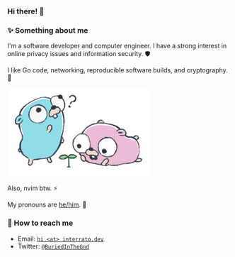 ### Hi there! 👋

### ✨ Something about me

I'm a software developer and computer engineer. I have a strong interest in
online privacy issues and information security. 🛡️

I like Go code, networking, reproducible software builds, and cryptography. 🔐

<!-- The Go gopher was designed by Renée French. Illustrations by tottie. -->
![gophers](./detection.png)

Also, nvim btw. ⚡

My pronouns are [he/him](https://pronoun.is/he). 🌱

### 🌸 How to reach me

- Email: [`hi <at> interrato.dev`](mailto:hi@interrato.dev)
- Twitter: [`@BuriedInTheGnd`](https://twitter.com/BuriedInTheGnd)
